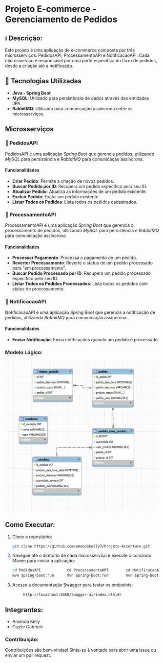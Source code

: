# Projeto E-commerce - Gerenciamento de Pedidos

## ℹ️ Descrição:

Este projeto é uma aplicação de e-commerce composta por três microsserviços: PedidosAPI, ProcessamentoAPI e NotificacaoAPI. Cada microsserviço é responsável por uma parte específica do fluxo de pedidos, desde a criação até a notificação.

## 🔎 Tecnologias Utilizadas

- **Java - Spring Boot**
- **MySQL**: Utilizado para persistência de dados através das entidades JPA.
- **RabbitMQ**: Utilizado para comunicação assíncrona entre os microsserviços.

## Microsserviços

### 🛒 PedidosAPI

PedidosAPI é uma aplicação *Spring Boot* que gerencia pedidos, utilizando *MySQL* para persistência e *RabbitMQ* para comunicação assíncrona.

#### Funcionalidades

- **Criar Pedido**: Permite a criação de novos pedidos.
- **Buscar Pedido por ID**: Recupera um pedido específico pelo seu ID.
- **Atualizar Pedido**: Atualiza as informações de um pedido existente.
- **Excluir Pedido**: Exclui um pedido existente.
- **Listar Todos os Pedidos**: Lista todos os pedidos cadastrados.

### 🔗 ProcessamentoAPI

ProcessamentoAPI é uma aplicação *Spring Boot* que gerencia o processamento de pedidos, utilizando *MySQL* para persistência e *RabbitMQ* para comunicação assíncrona.

#### Funcionalidades

- **Processar Pagamento**: Processa o pagamento de um pedido.
- **Reverter Processamento**: Reverte o status de um pedido processado para "em processamento".
- **Buscar Pedido Processado por ID**: Recupera um pedido processado específico pelo seu ID.
- **Listar Todos os Pedidos Processados**: Lista todos os pedidos com status de processamento.


### 📍 NotificacaoAPI

NotificacaoAPI é uma aplicação *Spring Boot* que gerencia a notificação de pedidos, utilizando *RabbitMQ* para comunicação assíncrona.

#### Funcionalidades

- **Enviar Notificação**: Envia notificações quando um pedido é processado.



### Modelo Lógico:
![ModeloLogico](docs/diagramaloja.jpeg)

## Como Executar:

1. Clone o repositório:
   ```sh
   git clone https://github.com/amandakelly3/Projeto-Accenture.git
   ```

2. Navegue até o diretório de cada microsserviço e execute o comando Maven para iniciar a aplicação:
   ```sh
   cd PedidosAPI            cd ProcessamentoAPI        cd NotificacaoAP
   mvn spring-boot:run      mvn spring-boot:run        mvn spring-boot:run
   ```

3. Acesse a documentação Swagger para testar os endpoints:
   
     ```      http://localhost:8080/swagger-ui/index.html#/        ```



## Integrantes:
- Amanda Kelly
- Gizele Gabriele

### Contribuição:

Contribuições são bem-vindas! Sinta-se à vontade para abrir uma issue ou enviar um pull request.
